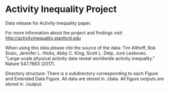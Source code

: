 # Activity Inequality Project
Data release for Activity Inequality paper.

For more information about the project and findings visit http://activityinequality.stanford.edu

When using this data please cite the source of the data:
Tim Althoff, Rok Sosic, Jennifer L. Hicks, Abby C. King, Scott L. Delp, Jure Leskovec. "Large-scale physical activity data reveal worldwide activity inequality." Nature 547.7663 (2017).


Directory structure: 
There is a subdirectory corresponding to each Figure and Extended Data Figure. 
All data are stored in ./data.
All figure outputs are stored in ./output.


